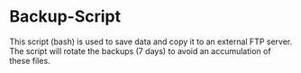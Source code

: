 # Backup-Script
This script (bash) is used to save data and copy it to an external FTP server. The script will rotate the backups (7 days) to avoid an accumulation of these files.
